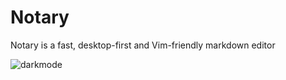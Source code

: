 # Notary

Notary is a fast, desktop-first and Vim-friendly markdown editor

![darkmode](https://user-images.githubusercontent.com/19674362/196510742-c06b2bab-9459-45f0-a169-3eeb75abdf6a.png)
